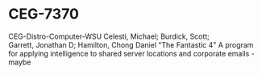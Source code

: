 # CEG-7370
CEG-Distro-Computer-WSU
Celesti, Michael; Burdick, Scott; Garrett, Jonathan D; Hamilton, Chong Daniel
"The Fantastic 4"
A program for applying intelligence to shared server locations and corporate emails - maybe
